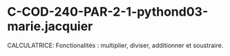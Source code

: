 # C-COD-240-PAR-2-1-pythond03-marie.jacquier

CALCULATRICE:
Fonctionalités : multiplier, diviser, additionner et soustraire. 
